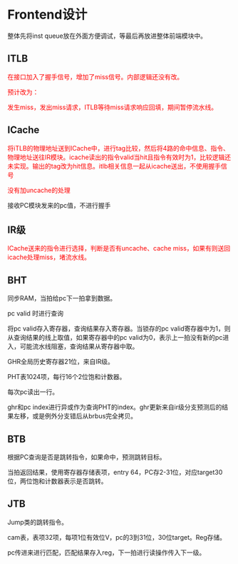 # Frontend设计



整体先将inst queue放在外面方便调试，等最后再放进整体前端模块中。

## ITLB

<font color=#FF0000>在接口加入了握手信号，增加了miss信号。内部逻辑还没有改。</font>

<font color=#FF0000>预计改为：</font>

<font color=#FF0000>发生miss，发出miss请求，ITLB等待miss请求响应回填，期间暂停流水线。</font>



## ICache

<font color=#FF0000>将iTLB的物理地址送到ICache中，进行tag比较，然后将4路的命中信息、指令、物理地址送往IR模块。icache读出的指令valid当hit且指令有效时为1，比较逻辑还未实现。输出的tag改为hit信息。itlb相关信息一起从icache送出，不使用握手信号</font>

<font color=#FF0000>没有加uncache的处理</font>

接收PC模块发来的pc值，不进行握手

## IR级

<font color=#FF0000>ICache送来的指令进行选择，判断是否有uncache、cache miss，如果有则送回icache处理miss，堵流水线。</font>



## BHT

同步RAM，当拍给pc下一拍拿到数据。

pc valid 时进行查询

将pc valid存入寄存器，查询结果存入寄存器。当锁存的pc valid寄存器中为1，则从查询结果的线上取值，如果寄存器中的pc valid为0，表示上一拍没有新的pc进入，可能流水线阻塞，查询结果从寄存器中取。

GHR全局历史寄存器21位，来自IR级。

PHT表1024项，每行16个2位饱和计数器。

每次pc读出一行。

ghr和pc index进行异或作为查询PHT的index。ghr更新来自ir级分支预测后的结果左移，或是例外分支错后从brbus完全拷贝。

 



## BTB

根据PC查询是否是跳转指令，如果命中，预测跳转目标。

当拍返回结果，使用寄存器存储表项，entry 64，PC存2-31位，对应target30位，两位饱和计数器表示是否跳转。



## JTB

Jump类的跳转指令。

cam表，表项32项，每项1位有效位V，pc的3到31位，30位target。Reg存储。

pc传进来进行匹配，匹配结果存入reg，下一拍进行读操作传入下一级。

